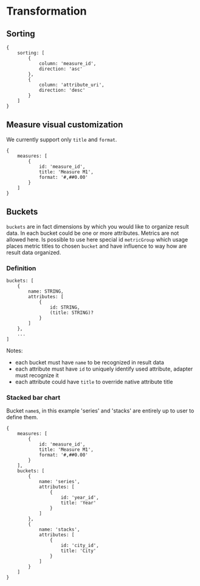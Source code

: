 # Transformation

## Sorting
```
{
    sorting: [
        {
            column: 'measure_id',
            direction: 'asc'
        },
        {
            column: 'attribute_uri',
            direction: 'desc'
        }
    ]
}
```

## Measure visual customization
We currently support only `title` and `format`.
```
{
    measures: [
        {
            id: 'measure_id',
            title: 'Measure M1',
            format: '#,##0.00'
        }
    ]
}
```

## Buckets
`buckets` are in fact dimensions by which you would like to organize result data. In each bucket could be one or more attributes. Metrics are not allowed here. Is possible to use here special id `metricGroup` which usage places metric titles to chosen `bucket` and have influence to way how are result data organized.

### Definition

```
buckets: [
    {
        name: STRING,
        attributes: [
            {
                id: STRING,
                (title: STRING)?
            }
        ]
    },
    ...
]
```
Notes:
* each bucket must have `name` to be recognized in result data
* each attribute must have `id` to uniquely identify used attribute, adapter must recognize it
* each attribute could have `title` to override native attribute title

### Stacked bar chart
Bucket `name`s, in this example 'series' and 'stacks' are entirely up to user to define them.
```
{
    measures: [
        {
            id: 'measure_id',
            title: 'Measure M1',
            format: '#,##0.00'
        }
    ],
    buckets: [
        {
            name: 'series',
            attributes: [
                {
                    id: 'year_id',
                    title: 'Year'
                }
            ]
        },
        {
            name: 'stacks',
            attributes: [
                {
                    id: 'city_id',
                    title: 'City'
                }
            ]
        }
    ]
}
```